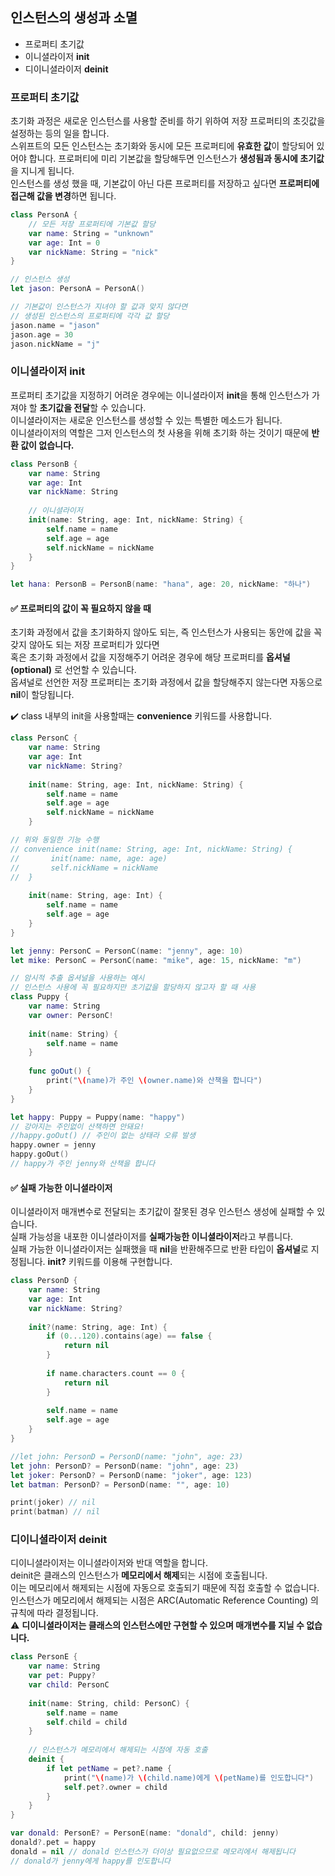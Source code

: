 ## 인스턴스의 생성과 소멸
* 프로퍼티 초기값
* 이니셜라이저 **init**
* 디이니셜라이저 **deinit**

### 프로퍼티 초기값
초기화 과정은 새로운 인스턴스를 사용할 준비를 하기 위하여 저장 프로퍼티의 초깃값을 설정하는 등의 일을 합니다.  
스위프트의 모든 인스턴스는 초기화와 동시에 모든 프로퍼티에 **유효한 값**이 할당되어 있어야 합니다.
프로퍼티에 미리 기본값을 할당해두면 인스턴스가 **생성됨과 동시에 초기값**을 지니게 됩니다.  
인스턴스를 생성 했을 때, 기본값이 아닌 다른 프로퍼티를 저장하고 싶다면 **프로퍼티에 접근해 값을 변경**하면 됩니다.

~~~Swift
class PersonA {
    // 모든 저장 프로퍼티에 기본값 할당
    var name: String = "unknown"
    var age: Int = 0
    var nickName: String = "nick"
}

// 인스턴스 생성
let jason: PersonA = PersonA()

// 기본값이 인스턴스가 지녀야 할 값과 맞지 않다면
// 생성된 인스턴스의 프로퍼티에 각각 값 할당
jason.name = "jason"
jason.age = 30
jason.nickName = "j"
~~~

### 이니셜라이저 init
프로퍼티 초기값을 지정하기 어려운 경우에는 이니셜라이저 **init**을 통해 인스턴스가 가져야 할 **초기값을 전달**할 수 있습니다.  
이니셜라이저는 새로운 인스턴스를 생성할 수 있는 특별한 메소드가 됩니다.  
이니셜라이저의 역할은 그저 인스턴스의 첫 사용을 위해 초기화 하는 것이기 때문에 **반환 값이 없습니다.**   

~~~Swift
class PersonB {
    var name: String
    var age: Int
    var nickName: String
    
    // 이니셜라이저
    init(name: String, age: Int, nickName: String) {
        self.name = name
        self.age = age
        self.nickName = nickName
    }
}

let hana: PersonB = PersonB(name: "hana", age: 20, nickName: "하나")
~~~

#### ✅ 프로퍼티의 값이 꼭 필요하지 않을 때
초기화 과정에서 값을 초기화하지 않아도 되는, 즉 인스턴스가 사용되는 동안에 값을 꼭 갖지 않아도 되는 저장 프로퍼티가 있다면  
혹은 초기화 과정에서 값을 지정해주기 어려운 경우에 해당 프로퍼티를 **옵셔널(optional)** 로 선언할 수 있습니다.   
옵셔널로 선언한 저장 프로퍼티는 초기화 과정에서 값을 할당해주지 않는다면 자동으로 **nil**이 할당됩니다.  

✔️ class 내부의 init을 사용할때는 **convenience** 키워드를 사용합니다.

~~~Swift
class PersonC {
    var name: String
    var age: Int
    var nickName: String?
    
    init(name: String, age: Int, nickName: String) {
        self.name = name
        self.age = age
        self.nickName = nickName
    }

// 위와 동일한 기능 수행
// convenience init(name: String, age: Int, nickName: String) {
//       init(name: name, age: age)
//       self.nickName = nickName
//  }
    
    init(name: String, age: Int) {
        self.name = name
        self.age = age
    }
}

let jenny: PersonC = PersonC(name: "jenny", age: 10)
let mike: PersonC = PersonC(name: "mike", age: 15, nickName: "m")
~~~

~~~Swift
// 암시적 추출 옵셔널을 사용하는 예시
// 인스턴스 사용에 꼭 필요하지만 초기값을 할당하지 않고자 할 때 사용
class Puppy {
    var name: String
    var owner: PersonC!
    
    init(name: String) {
        self.name = name
    }
    
    func goOut() {
        print("\(name)가 주인 \(owner.name)와 산책을 합니다")
    }
}

let happy: Puppy = Puppy(name: "happy")
// 강아지는 주인없이 산책하면 안돼요!
//happy.goOut() // 주인이 없는 상태라 오류 발생
happy.owner = jenny
happy.goOut()
// happy가 주인 jenny와 산책을 합니다
~~~

#### ✅ 실패 가능한 이니셜라이저
이니셜라이저 매개변수로 전달되는 초기값이 잘못된 경우 인스턴스 생성에 실패할 수 있습니다.  
실패 가능성을 내포한 이니셜라이저를 **실패가능한 이니셜라이저**라고 부릅니다.  
실패 가능한 이니셜라이저는 실패했을 때 **nil**을 반환해주므로 반환 타입이 **옵셔널**로 지정됩니다.
**init?** 키워드를 이용해 구현합니다. 

~~~Swift
class PersonD {
    var name: String
    var age: Int
    var nickName: String?
    
    init?(name: String, age: Int) {
        if (0...120).contains(age) == false {
            return nil
        }
        
        if name.characters.count == 0 {
            return nil
        }
        
        self.name = name
        self.age = age
    }
}

//let john: PersonD = PersonD(name: "john", age: 23)
let john: PersonD? = PersonD(name: "john", age: 23)
let joker: PersonD? = PersonD(name: "joker", age: 123)
let batman: PersonD? = PersonD(name: "", age: 10)

print(joker) // nil
print(batman) // nil
~~~

### 디이니셜라이저 deinit
디이니셜라이저는 이니셜라이저와 반대 역할을 합니다.  
deinit은 클래스의 인스턴스가 **메모리에서 해제**되는 시점에 호출됩니다.  
이는 메모리에서 해제되는 시점에 자동으로 호출되기 때문에 직접 호출할 수 없습니다.  
인스턴스가 메모리에서 해제되는 시점은 ARC(Automatic Reference Counting) 의 규칙에 따라 결정됩니다.  
⚠️ **디이니셜라이저는 클래스의 인스턴스에만 구현할 수 있으며 매개변수를 지닐 수 없습니다.**

~~~Swift
class PersonE {
    var name: String
    var pet: Puppy?
    var child: PersonC
    
    init(name: String, child: PersonC) {
        self.name = name
        self.child = child
    }
    
    // 인스턴스가 메모리에서 해제되는 시점에 자동 호출
    deinit {
        if let petName = pet?.name {
            print("\(name)가 \(child.name)에게 \(petName)를 인도합니다")
            self.pet?.owner = child
        }
    }
}

var donald: PersonE? = PersonE(name: "donald", child: jenny)
donald?.pet = happy
donald = nil // donald 인스턴스가 더이상 필요없으므로 메모리에서 해제됩니다
// donald가 jenny에게 happy를 인도합니다
~~~
